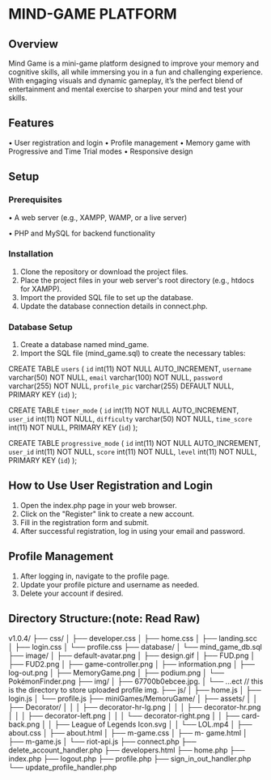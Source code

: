 # MIND-GAME PLATFORM

## Overview

Mind Game is a mini-game platform designed to improve your memory and cognitive skills, all while immersing
you in a fun and challenging experience. With engaging visuals and dynamic gameplay, it’s the perfect blend of
entertainment and mental exercise to sharpen your mind and test your skills.

## Features

•	User registration and login
•	Profile management
•	Memory game with Progressive and Time Trial modes
•	Responsive design

## Setup

### Prerequisites

•	A web server (e.g., XAMPP, WAMP, or a live server)

•	PHP and MySQL for backend functionality

### Installation

1.	Clone the repository or download the project files.
2.	Place the project files in your web server's root directory (e.g., htdocs for XAMPP).
3.	Import the provided SQL file to set up the database.
4.	Update the database connection details in connect.php.


### Database Setup

 1.	Create a database named mind_game.
 2.	Import the SQL file (mind_game.sql) to create the necessary tables:


CREATE TABLE `users` (
  `id` int(11) NOT NULL AUTO_INCREMENT,
  `username` varchar(50) NOT NULL,
  `email` varchar(100) NOT NULL,
  `password` varchar(255) NOT NULL,
  `profile_pic` varchar(255) DEFAULT NULL,
  PRIMARY KEY (`id`)
);

CREATE TABLE `timer_mode` (
  `id` int(11) NOT NULL AUTO_INCREMENT,
  `user_id` int(11) NOT NULL,
  `difficulty` varchar(50) NOT NULL,
  `time_score` int(11) NOT NULL,
  PRIMARY KEY (`id`)
);

CREATE TABLE `progressive_mode` (
  `id` int(11) NOT NULL AUTO_INCREMENT,
  `user_id` int(11) NOT NULL,
  `score` int(11) NOT NULL,
  `level` int(11) NOT NULL,
  PRIMARY KEY (`id`)
);


## How to Use User Registration and Login

1.	Open the index.php page in your web browser.
2.	Click on the "Register" link to create a new account.
3.	Fill in the registration form and submit.
4.	After successful registration, log in using your email and password.

## Profile Management

1.	After logging in, navigate to the profile page.
2.	Update your profile picture and username as needed.
3.	Delete your account if desired.


## Directory Structure:(note: Read Raw)

v1.0.4/ ├── css/ │ ├── developer.css │ ├── home.css │ ├── landing.scc │ ├── login.css │ └── profile.css ├──
database/ │ └── mind_game_db.sql ├── image/ │ ├── default-avatar.png │ ├── design.gif │ ├── FUD.png │
├── FUD2.png │ ├── game-controller.png │ ├── information.png │ ├── log-out.png │ ├── MemoryGame.png
│ ├── podium.png │ └── PokémonFinder.png ├── img/ │ ├── 67700b0ebcee.jpg. │ └── ...ect // this is the
directory to store uploaded profile img. ├── js/ │ ├── home.js │ ├── login.js │ └── profile.js ├──
miniGames/MemoruGame/ │ ├── assets/ │ │ ├── Decorator/ │ │ │ ├── decorator-hr-lg.png │ │ │ ├──
decorator-hr.png │ │ │ ├── decorator-left.png │ │ │ └── decorator-right.png │ │ ├── card-back.png │ │ ├──
League of Legends Icon.svg │ │ └── LOL.mp4 │ ├── about.css │ ├── about.html │ ├── m-game.css │ ├── m-
game.html │ ├── m-game.js │ └── riot-api.js ├── connect.php ├── delete_account_handler.php ├──
developers.html ├── home.php ├── index.php ├── logout.php ├── profile.php ├── sign_in_out_handler.php
└── update_profile_handler.php
